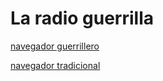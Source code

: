 
# La radio guerrilla


<p>
<p>   
   <a href="http://giss.tv:8000/guerrillaradio.ogg">navegador guerrillero</a>     
<p>
<p>   
   <a href="https://guerrillaradio.github.io/prendeunaradio/">navegador tradicional</a>   
   
   
